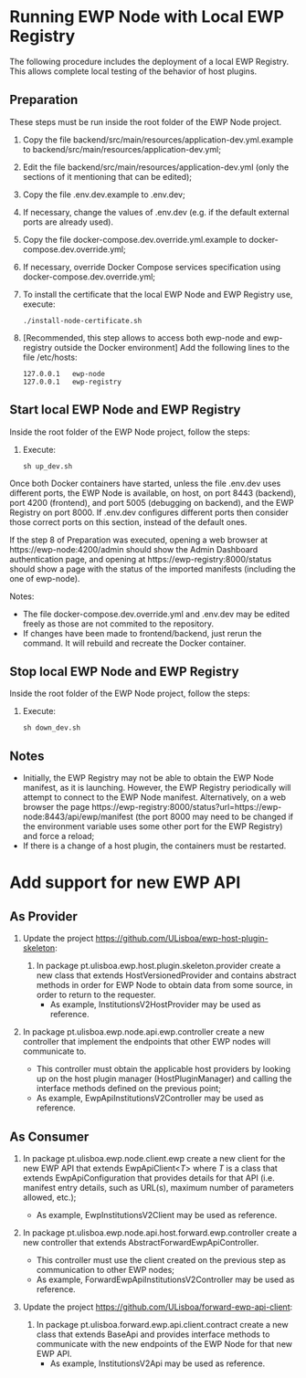 # Running EWP Node with Local EWP Registry

The following procedure includes the deployment of a local EWP Registry.
This allows complete local testing of the behavior of host plugins.

## Preparation

These steps must be run inside the root folder of the EWP Node project.

1. Copy the file backend/src/main/resources/application-dev.yml.example to backend/src/main/resources/application-dev.yml;

2. Edit the file backend/src/main/resources/application-dev.yml (only the sections of it mentioning that can be edited);

3. Copy the file .env.dev.example to .env.dev;

4. If necessary, change the values of .env.dev (e.g. if the default external ports are already used).

5. Copy the file docker-compose.dev.override.yml.example to docker-compose.dev.override.yml;

6. If necessary, override Docker Compose services specification using docker-compose.dev.override.yml;

7. To install the certificate that the local EWP Node and EWP Registry use, execute:

    ```
    ./install-node-certificate.sh
    ```

8. [Recommended, this step allows to access both ewp-node and ewp-registry outside the Docker environment] Add the following lines to the file /etc/hosts:
    ```
    127.0.0.1   ewp-node
    127.0.0.1   ewp-registry
    ```

## Start local EWP Node and EWP Registry

Inside the root folder of the EWP Node project, follow the steps:

1. Execute:

    ```
    sh up_dev.sh
    ```

Once both Docker containers have started, unless the file .env.dev uses different ports, the EWP Node is available, on host, on port 8443 (backend), port 4200 (frontend), and port 5005 (debugging on backend), and the EWP Registry on port 8000. If .env.dev configures different ports then consider those correct ports on this section, instead of the default ones.

If the step 8 of Preparation was executed, opening a web browser at https://ewp-node:4200/admin should show the Admin Dashboard authentication page, and opening at https://ewp-registry:8000/status should show a page with the status of the imported manifests (including the one of ewp-node).

Notes:
 - The file docker-compose.dev.override.yml and .env.dev may be edited freely as those are not commited to the repository.
 - If changes have been made to frontend/backend, just rerun the command. It will rebuild and recreate the Docker container.


## Stop local EWP Node and EWP Registry

Inside the root folder of the EWP Node project, follow the steps:

1. Execute:

    ```
    sh down_dev.sh
    ```

## Notes

- Initially, the EWP Registry may not be able to obtain the EWP Node manifest, as it is launching. However, the EWP Registry periodically will attempt to connect to the EWP Node manifest. Alternatively, on a web browser the page https://ewp-registry:8000/status?url=https://ewp-node:8443/api/ewp/manifest (the port 8000 may need to be changed if the environment variable uses some other port for the EWP Registry) and force a reload;
- If there is a change of a host plugin, the containers must be restarted.


# Add support for new EWP API

## As Provider

1. Update the project https://github.com/ULisboa/ewp-host-plugin-skeleton:
    1. In package pt.ulisboa.ewp.host.plugin.skeleton.provider create a new class that extends
       HostVersionedProvider and contains abstract methods in order for EWP Node to obtain data from
       some source, in order to return to the requester.
        - As example, InstitutionsV2HostProvider may be used as reference.

2. In package pt.ulisboa.ewp.node.api.ewp.controller create a new controller that implement the
   endpoints that other EWP nodes will communicate to.
    - This controller must obtain the applicable host providers by looking up on the host plugin
      manager (HostPluginManager)
      and calling the interface methods defined on the previous point;
    - As example, EwpApiInstitutionsV2Controller may be used as reference.

## As Consumer

1. In package pt.ulisboa.ewp.node.client.ewp create a new client for the new EWP API that extends
   EwpApiClient<*T*> where *T* is a class that extends EwpApiConfiguration that provides details for
   that API (i.e. manifest entry details, such as URL(s), maximum number of parameters allowed,
   etc.);
    - As example, EwpInstitutionsV2Client may be used as reference.

2. In package pt.ulisboa.ewp.node.api.host.forward.ewp.controller create a new controller that
   extends AbstractForwardEwpApiController.
    - This controller must use the client created on the previous step as communication to other EWP
      nodes;
    - As example, ForwardEwpApiInstitutionsV2Controller may be used as reference.

3. Update the project https://github.com/ULisboa/forward-ewp-api-client:
    1. In package pt.ulisboa.forward.ewp.api.client.contract create a new class that extends BaseApi
       and provides interface methods to communicate with the new endpoints of the EWP Node for that
       new EWP API.
        - As example, InstitutionsV2Api may be used as reference.
    